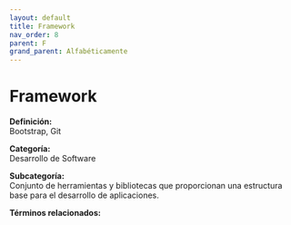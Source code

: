 ```yaml
---
layout: default
title: Framework
nav_order: 8
parent: F
grand_parent: Alfabéticamente
---
```


# Framework

**Definición:**  
Bootstrap, Git

**Categoría:**  
Desarrollo de Software  

**Subcategoría:**  
Conjunto de herramientas y bibliotecas que proporcionan una estructura base para el desarrollo de aplicaciones.

**Términos relacionados:**  

